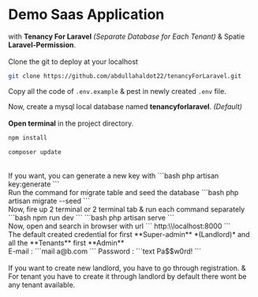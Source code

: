 # Demo Saas Application

with **Tenancy For Laravel** *(Separate Database for Each Tenant)* & Spatie **Laravel-Permission**.
<br>
<br/>
Clone the git to deploy at your localhost 
```bash
git clone https://github.com/abdullahaldot22/tenancyForLaravel.git
```
Copy all the code of `.env.example` & pest in newly created `.env` file. 

Now, create a mysql local database named **tenancyforlaravel**. *(Default)* <br><br/>
**Open terminal** in the project directory.
```bash
npm install
```
```bash
composer update
```
<br/>
If you want, you can generate a new key with 
```bash
php artisan key:generate
```
<br/>
Run the command for migrate table and seed the database
```bash
php artisan migrate --seed
```
<br/>
Now, fire up 2 terminal or 2 terminal tab & run each command separately 
```bash
npm run dev
```
```bash
php artisan serve
```
<br/>
Now, open and search in browser with url
```
http:\\localhost:8000
```
<br/>
The default created credential for first **Super-admin** *(Landlord)* and all the **Tenants** first **Admin** <br>
E-mail :
```mail
a@b.com
```
Password :
```text
Pa$$w0rd!
```
<br/><br/>
If you want to create new landlord, you have to go through registration. & For tenant you have to create it through landlord by default there wont be any tenant available.

